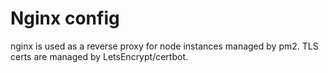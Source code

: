 # Nginx config
nginx is used as a reverse proxy for node instances managed by pm2. TLS certs
are managed by LetsEncrypt/certbot. 
